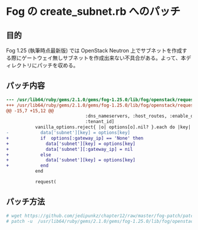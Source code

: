Fog の create_subnet.rb へのパッチ
====

目的
----

Fog 1.25 (執筆時点最新版) では OpenStack Neutron 上でサブネットを作成する際にゲートウェイ無しサブネットを作成出来ない不具合がある。よって、本ディレクトリにパッチを収める。

パッチ内容
----

```diff
--- /usr/lib64/ruby/gems/2.1.0/gems/fog-1.25.0/lib/fog/openstack/requests/network/create_subnet.rb.org  2014-11-24 13:13:21.003002011 +0000
+++ /usr/lib64/ruby/gems/2.1.0/gems/fog-1.25.0/lib/fog/openstack/requests/network/create_subnet.rb      2014-11-24 13:12:09.965001030 +0000
@@ -15,7 +15,12 @@
                              :dns_nameservers, :host_routes, :enable_dhcp,
                              :tenant_id]
           vanilla_options.reject{ |o| options[o].nil? }.each do |key|
-            data['subnet'][key] = options[key]
+            if  options[:gateway_ip] == 'None' then
+              data['subnet'][key] = options[key]
+              data['subnet'][:gateway_ip] = nil
+            else
+              data['subnet'][key] = options[key]
+            end
           end

           request(
```

パッチ方法
----

```bash
# wget https://github.com/jedipunkz/chapter12/raw/master/fog-patch/patch-to-create-subnet.patch
# patch -u  /usr/lib64/ruby/gems/2.1.0/gems/fog-1.25.0/lib/fog/openstack/requests/network/create_subnet.rb < patch
```
